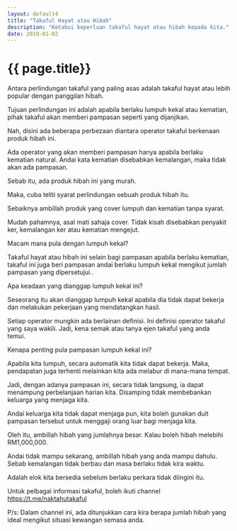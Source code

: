 ```yaml
---
layout: default4
title: "Takaful Hayat atau Hibah"
description: "Ketahui keperluan takaful hayat atau hibah kepada kita."
date: 2019-01-02
---
```


# {{ page.title}}

Antara perlindungan takaful yang paling asas adalah takaful hayat atau lebih popular dengan panggilan hibah. 

Tujuan perlindungan ini adalah apabila berlaku lumpuh kekal atau kematian, pihak takaful akan memberi pampasan seperti yang dijanjikan. 

Nah, disini ada beberapa perbezaan diantara operator takaful berkenaan produk hibah ini. 

Ada operator yang akan memberi pampasan hanya apabila berlaku kematian natural. Andai kata kematian disebabkan kemalangan, maka tidak akan ada pampasan.  

Sebab itu, ada produk hibah ini yang murah. 

Maka, cuba teliti syarat perlindungan sebuah produk hibah itu. 

Sebaiknya ambillah produk yang cover lumpuh dan kematian tanpa syarat. 

Mudah pahamnya, asal mati sahaja cover. Tidak kisah disebabkan penyakit ker, kemalangan ker atau kematian mengejut. 

Macam mana pula dengan lumpuh kekal?

Takaful hayat atau hibah ini selain bagi pampasan apabila berlaku kematian, takaful ini juga beri pampasan andai berlaku lumpuh kekal mengikut jumlah pampasan yang dipersetujui.. 

Apa keadaan yang dianggap lumpuh kekal ini?

Seseorang itu akan dianggap lumpuh kekal apabila dia tidak dapat bekerja dan melakukan pekerjaan yang mendatangkan hasil. 

Setiap operator mungkin ada berlainan definisi. Ini definisi operator takaful yang saya wakili. Jadi, kena semak atau tanya ejen takaful yang anda temui.  

Kenapa penting pula pampasan lumpuh kekal ini?

Apabila kita lumpuh, secara automatik kita tidak dapat bekerja. Maka, pendapatan juga terhenti melainkan kita ada melabur di mana-mana tempat.

Jadi, dengan adanya pampasan ini, secara tidak langsung, ia dapat menampung perbelanjaan harian kita. Disamping tidak membebankan keluarga yang menjaga kita.

Andai keluarga kita tidak dapat menjaga pun, kita boleh gunakan duit pampasan tersebut untuk menggaji orang luar bagi menjaga kita. 

Oleh itu, ambillah hibah yang jumlahnya besar. Kalau boleh hibah melebihi RM1,000,000. 

Andai tidak mampu sekarang, ambillah hibah yang anda mampu dahulu. Sebab kemalangan tidak berbau dan masa berlaku tidak kira waktu.  

Adalah elok kita bersedia sebelum berlaku perkara tidak diingini itu. 

Untuk pelbagai informasi takaful, boleh ikuti channel <https://t.me/naktahutakaful>

P/s: Dalam channel ini, ada ditunjukkan cara kira berapa jumlah hibah yang ideal mengikut situasi kewangan semasa anda. 
